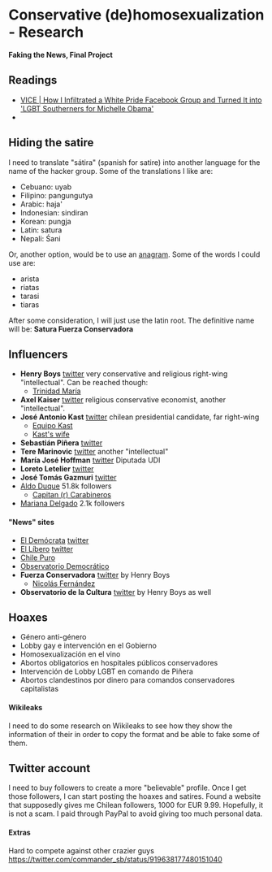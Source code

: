 # Conservative (de)homosexualization - Research
**Faking the News, Final Project**

## Readings
- [VICE | How I Infiltrated a White Pride Facebook Group and Turned It into 'LGBT Southerners for Michelle Obama' ](https://www.vice.com/en_us/article/avyjkz/virgil-texas-white-power-facebook-group-troll)
-


## Hiding the satire
I need to translate "sátira" (spanish for satire) into another language for the name of the hacker group. Some of the translations I like are:

- Cebuano: uyab
- Filipino: pangungutya
- Arabic: haja'
- Indonesian: sindiran
- Korean: pungja
- Latin: satura
- Nepali: Śani

Or, another option, would be to use an [anagram](https://palabr.as/generador-anagramas?ws=game&ws-r=satira#xhead). Some of the words I could use are:

- arista
- riatas
- tarasi
- tiaras

After some consideration, I will just use the latin root. The definitive name will be: **Satura Fuerza Conservadora**



## Influencers

- **Henry Boys** [twitter](https://twitter.com/realHenryBoys) very conservative and religious right-wing "intellectual".
Can be reached though:
	- [Trinidad María](https://twitter.com/TrinidadMaria17)
- **Axel Kaiser** [twitter](https://twitter.com/AXELKAISER) religious conservative economist, another "intellectual".
- **José Antonio Kast** [twitter](https://twitter.com/joseantoniokast) chilean presidential candidate, far right-wing
	- [Equipo Kast](https://twitter.com/EquipoKast)
	- [Kast's wife](https://twitter.com/piaadriasola)
- **Sebastián Piñera** [twitter](https://twitter.com/sebastianpinera)
- **Tere Marinovic** [twitter](https://twitter.com/tere_marinovic) another "intellectual"
- **María José Hoffman** [twitter](https://twitter.com/PepaHoffmann) Diputada UDI
- **Loreto Letelier** [twitter](https://twitter.com/loreto_letelier)
- **José Tomás Gazmuri** [twitter](https://twitter.com/jtgazmuri)
- [Aldo Duque](https://twitter.com/AldoDuqueSantos) 51.8k followers
	- [Capitan (r) Carabineros](https://twitter.com/SeguridadValdes)
- [Mariana Delgado](https://twitter.com/Crissmariana) 2.1k followers

#### "News" sites
- [El Demócrata](https://www.eldemocrata.cl/) [twitter](https://twitter.com/eldemocratacl)
- [El Líbero](http://ellibero.cl/) [twitter](https://twitter.com/elliberocl)
- [Chile Puro](https://twitter.com/chilepuro)
- [Observatorio Democrático](https://twitter.com/ObservatorioDmc)
- **Fuerza Conservadora** [twitter](https://twitter.com/nicofernandez27) by Henry Boys
	- [Nicolás Fernández](https://twitter.com/nicofernandez27)
- **Observatorio de la Cultura** [twitter](https://twitter.com/OBCultura) by Henry Boys as well


## Hoaxes

- Género anti-género
- Lobby gay e intervención en el Gobierno
- Homosexualización en el vino
- Abortos obligatorios en hospitales públicos conservadores
- Intervención de Lobby LGBT en comando de Piñera
- Abortos clandestinos por dinero para comandos conservadores capitalistas


#### Wikileaks

I need to do some research on Wikileaks to see how they show the information of their in order to copy the format and be able to fake some of them.


## Twitter account

I need to buy followers to create a more "believable" profile. Once I get those followers, I can start posting the hoaxes and satires. Found a website that supposedly gives me Chilean followers, 1000 for EUR 9.99. Hopefully, it is not a scam. I paid through PayPal to avoid giving too much personal data.


#### Extras

Hard to compete against other crazier guys https://twitter.com/commander_sb/status/919638177480151040

